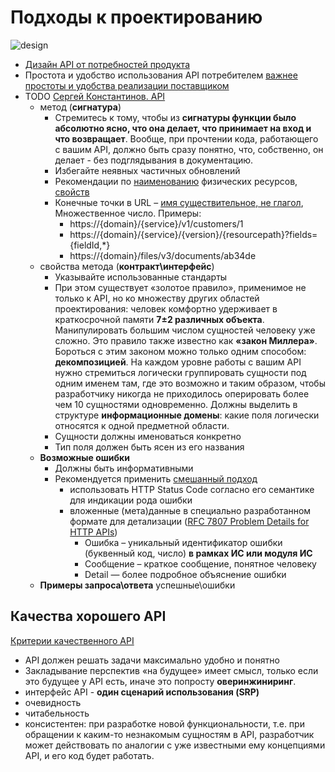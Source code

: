 # Подходы к проектированию

![design](https://miro.medium.com/max/720/1*lFGlOSW19H184tUt9DhvUg@2x.webp)

- [Дизайн API от потребностей продукта](http://agilemindset.ru/%d0%b0%d1%80%d1%85%d0%b8%d1%82%d0%b5%d0%ba%d1%82%d1%83%d1%80%d0%b0/)
- Простота и удобство использования API потребителем [важнее простоты и удобства реализации поставщиком](https://systems.education/api-design)
- TODO [Сергей Константинов. API](https://twirl.github.io/The-API-Book/API.ru.html)
  - метод (__сигнатура__)
    - Стремитесь к тому, чтобы из __сигнатуры функции было абсолютно ясно, что она делает, что принимает на вход и что возвращает__. Вообще, при прочтении кода, работающего с вашим API, должно быть сразу понятно, что, собственно, он делает - без подглядывания в документацию.
    - Избегайте неявных частичных обновлений
    - Рекомендации по [наименованию](https://proglib.io/p/21-luchshiy-metod-vyvedet-vashi-navyki-proektirovaniya-api-na-novyy-uroven-2021-04-29) физических ресурсов, [свойств](https://proglib.io/p/15-luchshih-praktik-razrabotki-i-proektirovaniya-rest-api-2022-04-12)
    - Конечные точки в URL – [имя существительное, не глагол](https://habr.com/ru/post/351890/), Множественное число. Примеры:
      - https://{domain}/{service}/v1/customers/1
      - https://{domain}/{service}/{version}/{resourcepath}?fields={fieldId,*}
      - https://{domain}/files/v3/documents/ab34de    
  - свойства метода (__контракт\интерфейс__)
    - Указывайте использованные стандарты
    - При этом существует «золотое правило», применимое не только к API, но ко множеству других областей проектирования: человек комфортно удерживает в краткосрочной памяти __7±2 различных объекта__. Манипулировать большим числом сущностей человеку уже сложно. Это правило также известно как __«закон Миллера»__. Бороться с этим законом можно только одним способом: __декомпозицией__. На каждом уровне работы с вашим API нужно стремиться логически группировать сущности под одним именем там, где это возможно и таким образом, чтобы разработчику никогда не приходилось оперировать более чем 10 сущностями одновременно. Должны выделить в структуре __информационные домены__: какие поля логически относятся к одной предметной области.
    - Сущности должны именоваться конкретно
    - Тип поля должен быть ясен из его названия
  - __Возможные ошибки__
    - Должны быть информативными
    - Рекомендуется применить [смешанный подход](https://twirl.github.io/The-API-Book/API.ru.html#http-api-errors)
      - использовать HTTP Status Code согласно его семантике для индикации рода ошибки 
      - вложенные (мета)данные в специально разработанном формате для детализации ([RFC 7807 Problem Details for HTTP APIs](https://www.postman.com/postman/workspace/postman-open-technologies-openapi-governance-templates/api/5d100cae-09d7-4f77-91ae-48599d66bf04/definition/b78b2cef-d19b-487b-967f-c4d576007530?version=eec45873-dc44-4fa1-808d-df5fbdfe103d&view=documentation))
        - Ошибка – уникальный идентификатор ошибки (буквенный код, число) __в рамках ИС или модуля ИC__
        - Сообщение – краткое сообщение, понятное человеку
        - Detail — более подробное объяснение ошибки
  - __Примеры запроса\ответа__ успешные\ошибки

## Качества хорошего API

[Критерии качественного API](https://twirl.github.io/The-API-Book/API.ru.html#chapter-3)

- API должен решать задачи максимально удобно и понятно
- Закладывание перспектив «на будущее» имеет смысл, только если это будущее у API есть, иначе это попросту __оверинжиниринг__.
- интерфейс API - __один сценарий использования (SRP)__
- очевидность
- читабельность
- консистентен: при разработке новой функциональности, т.е. при обращении к каким-то незнакомым сущностям в API, разработчик может действовать по аналогии с уже известными ему концепциями API, и его код будет работать.
